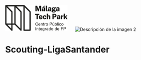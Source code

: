  
<img src="malaga_tech_park.logo.png" width="200" alt="Descripción de la imagen 1" style="margin-right: 20px">
<img src="imagen2.jpg" alt="Descripción de la imagen 2">

# Scouting-LigaSantander

